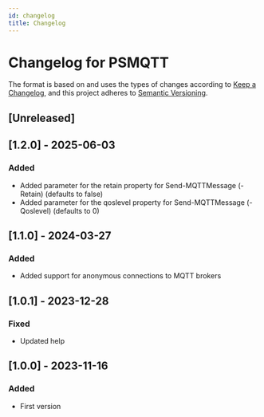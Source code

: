 ```yaml
---
id: changelog
title: Changelog
---
```

# Changelog for PSMQTT

The format is based on and uses the types of changes according to [Keep a Changelog](https://keepachangelog.com/en/1.0.0/),
and this project adheres to [Semantic Versioning](https://semver.org/spec/v2.0.0.html).

## [Unreleased]

## [1.2.0] - 2025-06-03

### Added

- Added parameter for the retain property for Send-MQTTMessage (-Retain) (defaults to false)
- Added parameter for the qoslevel property for Send-MQTTMessage (-Qoslevel) (defaults to 0)

## [1.1.0] - 2024-03-27

### Added

- Added support for anonymous connections to MQTT brokers

## [1.0.1] - 2023-12-28

### Fixed

- Updated help

## [1.0.0] - 2023-11-16

### Added

- First version

